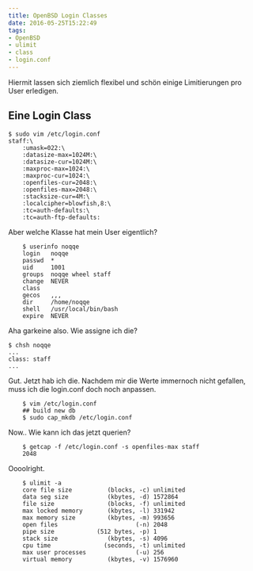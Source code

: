 ```yaml
---
title: OpenBSD Login Classes
date: 2016-05-25T15:22:49
tags: 
- OpenBSD
- ulimit
- class
- login.conf
---
```


Hiermit lassen sich ziemlich flexibel und schön
einige Limitierungen pro User erledigen.

## Eine Login Class

	$ sudo vim /etc/login.conf
	staff:\
        :umask=022:\
        :datasize-max=1024M:\
        :datasize-cur=1024M:\
        :maxproc-max=1024:\
        :maxproc-cur=1024:\
        :openfiles-cur=2048:\
        :openfiles-max=2048:\
        :stacksize-cur=4M:\
        :localcipher=blowfish,8:\
        :tc=auth-defaults:\
        :tc=auth-ftp-defaults:

Aber welche Klasse hat mein User eigentlich?

		$ userinfo noqqe
		login   noqqe
		passwd  *
		uid     1001
		groups  noqqe wheel staff
		change  NEVER
		class
		gecos   ,,,
		dir     /home/noqqe
		shell   /usr/local/bin/bash
		expire  NEVER

Aha garkeine also. Wie assigne ich die?

    $ chsh noqqe
    ...
    class: staff
    ...

Gut. Jetzt hab ich die. Nachdem mir die Werte immernoch nicht gefallen, muss ich die
login.conf doch noch anpassen.

		$ vim /etc/login.conf
		## build new db
		$ sudo cap_mkdb /etc/login.conf

Now.. Wie kann ich das jetzt querien?

		$ getcap -f /etc/login.conf -s openfiles-max staff
		2048

Oooolright.

		$ ulimit -a
		core file size          (blocks, -c) unlimited
		data seg size           (kbytes, -d) 1572864
		file size               (blocks, -f) unlimited
		max locked memory       (kbytes, -l) 331942
		max memory size         (kbytes, -m) 993656
		open files                      (-n) 2048
		pipe size            (512 bytes, -p) 1
		stack size              (kbytes, -s) 4096
		cpu time               (seconds, -t) unlimited
		max user processes              (-u) 256
		virtual memory          (kbytes, -v) 1576960
